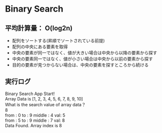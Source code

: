 # Binary Search  

## 平均計算量： O(log2n)  

* 配列をソートする(昇順でソートされている前提)  
* 配列の中央にある要素を取得  
* 中央の要素が同一ではなく、値が大きい場合は中央から以降の要素から探す  
* 中央の要素同一ではなく、値が小さい場合は中央から以前の要素から探す  
* 目的の要素が見つからない場合は、中央の要素を探すところから続ける  

## 実行ログ

Binary Search App Start!  
Array Data is [1, 2, 3, 4, 5, 6, 7, 8, 9, 10]  
What is the search value of array data？  
8  
from : 0 to : 9 middle : 4 val: 5  
from : 5 to : 9 middle : 7 val: 8  
Data Found. Array index is 8  

